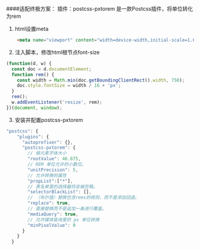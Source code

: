 ####适配终极方案：
    插件：postcss-pxtorem
        是一款Postcss插件，将单位转化为rem

1. html设置meta
```html
    <meta name="viewport" content="width=device-width,initial-scale=1.0">
```

2. 注入脚本，修改html根节点font-size
```js
(function(d, w) {
  const doc = d.documentElement;
  function rem() {
    const width = Math.min(doc.getBoundingClientRect().width, 750);
    doc.style.fontSize = width / 16 + 'px';
  }
  rem();
  w.addEventListener('resize', rem);
})(document, window);
```

3. 安装并配置postcss-pxtorem
```js
"postcss": {
    "plugins": {
      "autoprefixer": {},
      "postcss-pxtorem": {
        // 根元素字体大小
        "rootValue": 46.875,
        // REM 单位允许的小数位。
        "unitPrecision": 5,
        // 允许转换的属性
        "propList":["*"],
        // 黑名单里的选择器将会被忽略。
        "selectorBlackList": [],
        // （布尔值）替换包含rems的规则，而不是添加回退。
        "replace": true,
        // 直接替换而不是追加一条进行覆盖。
        "mediaQuery": true,
        // 允许媒体查询里的 px 单位转换
        "minPixelValue": 0
      }
    }
  }
```